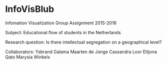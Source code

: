# InfoVisBlub

Infomation Visualization Group Assignment 2015-2016

Subject:
Educational flow of students in the Netherlands

Research question:
Is there intellectual segregation on a geographical level?

Collaborators:
Ysbrand Galama
Maarten de Jonge
Cassandra Loor
Eltjona Qato
Marysia Winkels
